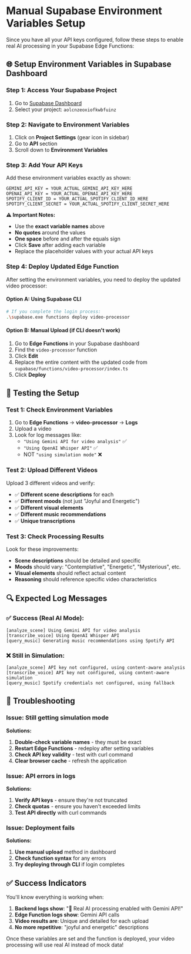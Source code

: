 # Manual Supabase Environment Variables Setup

Since you have all your API keys configured, follow these steps to enable real AI processing in your Supabase Edge Functions:

## 🌐 Setup Environment Variables in Supabase Dashboard

### Step 1: Access Your Supabase Project
1. Go to [Supabase Dashboard](https://supabase.com/dashboard)
2. Select your project: `aolcnzeoxiofkwbfuinz`

### Step 2: Navigate to Environment Variables
1. Click on **Project Settings** (gear icon in sidebar)
2. Go to **API** section
3. Scroll down to **Environment Variables**

### Step 3: Add Your API Keys
Add these environment variables exactly as shown:

```
GEMINI_API_KEY = YOUR_ACTUAL_GEMINI_API_KEY_HERE
OPENAI_API_KEY = YOUR_ACTUAL_OPENAI_API_KEY_HERE
SPOTIFY_CLIENT_ID = YOUR_ACTUAL_SPOTIFY_CLIENT_ID_HERE
SPOTIFY_CLIENT_SECRET = YOUR_ACTUAL_SPOTIFY_CLIENT_SECRET_HERE
```

**⚠️ Important Notes:**
- Use the **exact variable names** above
- **No quotes** around the values
- **One space** before and after the equals sign
- Click **Save** after adding each variable
- Replace the placeholder values with your actual API keys

### Step 4: Deploy Updated Edge Function
After setting the environment variables, you need to deploy the updated video processor:

#### Option A: Using Supabase CLI
```bash
# If you complete the login process:
.\supabase.exe functions deploy video-processor
```

#### Option B: Manual Upload (if CLI doesn't work)
1. Go to **Edge Functions** in your Supabase dashboard
2. Find the `video-processor` function
3. Click **Edit**
4. Replace the entire content with the updated code from `supabase/functions/video-processor/index.ts`
5. Click **Deploy**

## 🧪 Testing the Setup

### Test 1: Check Environment Variables
1. Go to **Edge Functions** → **video-processor** → **Logs**
2. Upload a video
3. Look for log messages like:
   - `"Using Gemini API for video analysis"` ✅
   - `"Using OpenAI Whisper API"` ✅
   - NOT `"using simulation mode"` ❌

### Test 2: Upload Different Videos
Upload 3 different videos and verify:
- ✅ **Different scene descriptions** for each
- ✅ **Different moods** (not just "Joyful and Energetic")
- ✅ **Different visual elements**
- ✅ **Different music recommendations**
- ✅ **Unique transcriptions**

### Test 3: Check Processing Results
Look for these improvements:
- **Scene descriptions** should be detailed and specific
- **Moods** should vary: "Contemplative", "Energetic", "Mysterious", etc.
- **Visual elements** should reflect actual content
- **Reasoning** should reference specific video characteristics

## 🔍 Expected Log Messages

### ✅ Success (Real AI Mode):
```
[analyze_scene] Using Gemini API for video analysis
[transcribe_voice] Using OpenAI Whisper API
[query_music] Generating music recommendations using Spotify API
```

### ❌ Still in Simulation:
```
[analyze_scene] API key not configured, using content-aware analysis
[transcribe_voice] API key not configured, using content-aware simulation
[query_music] Spotify credentials not configured, using fallback
```

## 🚨 Troubleshooting

### Issue: Still getting simulation mode
**Solutions:**
1. **Double-check variable names** - they must be exact
2. **Restart Edge Functions** - redeploy after setting variables
3. **Check API key validity** - test with curl command
4. **Clear browser cache** - refresh the application

### Issue: API errors in logs
**Solutions:**
1. **Verify API keys** - ensure they're not truncated
2. **Check quotas** - ensure you haven't exceeded limits
3. **Test API directly** with curl commands

### Issue: Deployment fails
**Solutions:**
1. **Use manual upload** method in dashboard
2. **Check function syntax** for any errors
3. **Try deploying through CLI** if login completes

## ✅ Success Indicators

You'll know everything is working when:
1. **Backend logs show**: "🎯 Real AI processing enabled with Gemini API!"
2. **Edge Function logs show**: Gemini API calls
3. **Video results are**: Unique and detailed for each upload
4. **No more repetitive**: "joyful and energetic" descriptions

Once these variables are set and the function is deployed, your video processing will use real AI instead of mock data! 